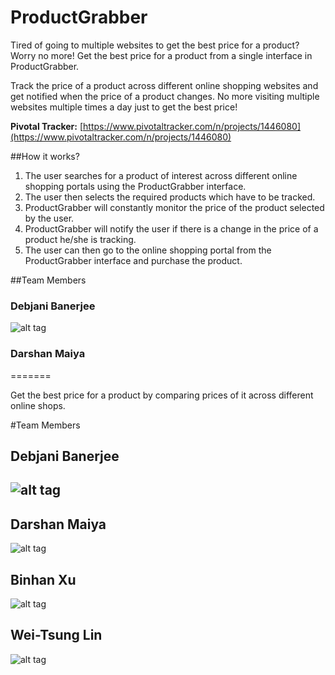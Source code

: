 # ProductGrabber
Tired of going to multiple websites to get the best price for a product? Worry no more! Get the best price for a product from a single interface in ProductGrabber.

Track the price of a product across different online shopping websites and get notified when the price of a product changes. No more visiting multiple websites multiple times a day just to get the best price!

**Pivotal Tracker:** [https://www.pivotaltracker.com/n/projects/1446080](https://www.pivotaltracker.com/n/projects/1446080)

##How it works?

1. The user searches for a product of interest across different online shopping portals using the ProductGrabber interface.
2. The user then selects the required products which have to be tracked.
3. ProductGrabber will constantly monitor the price of the product selected by the user.
4. ProductGrabber will notify the user if there is a change in the price of a product he/she is tracking.
5. The user can then go to the online shopping portal from the ProductGrabber interface and purchase the product.

##Team Members
### Debjani Banerjee
![alt tag](http://www.cs.ucsb.edu/sites/cs.ucsb.edu/files/styles/portrait-full/public/images/graduate/Banerjee_Debjani.JPG?itok=LqDB-Jv4&c=5e9edca59dfe29e0fa4f6fcdb247aa7e)

### Darshan Maiya
=======

Get the best price for a product by comparing prices of it across different online shops.

#Team Members
## Debjani Banerjee
![alt tag](http://www.cs.ucsb.edu/sites/cs.ucsb.edu/files/styles/portrait-full/public/images/graduate/Banerjee_Debjani.JPG?itok=LqDB-Jv4&c=5e9edca59dfe29e0fa4f6fcdb247aa7e)
---
## Darshan Maiya
![alt tag](http://cs.ucsb.edu/sites/cs.ucsb.edu/files/styles/portrait-full/public/images/graduate/maiya_darshan.jpg?itok=TmIU1Zg8&c=fa9f5c1c4bd0f61ece44f1564d9031be)

## Binhan Xu
![alt tag](http://cs.ucsb.edu/sites/cs.ucsb.edu/files/styles/portrait-full/public/images/graduate/xu_binhan.jpg?itok=J3MwQUlh&c=38ac8b70a6a638bee1722e97a90551ff)

## Wei-Tsung Lin
![alt tag](http://cs.ucsb.edu/sites/cs.ucsb.edu/files/styles/portrait-full/public/images/graduate/lin_weitsung.jpg?itok=7CTdZvgL&c=2840ee005a3d1d80c18456b49ccef535)

